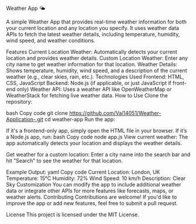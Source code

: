 Weather App 🌤️


A simple Weather App that provides real-time weather information for both your current location and any location you specify. It uses weather data APIs to fetch the latest weather details, including temperature, humidity, wind speed, and weather conditions.

Features
Current Location Weather: Automatically detects your current location and provides weather details.
Custom Location Weather: Enter any city name to get weather information for that location.
Weather Details: Shows temperature, humidity, wind speed, and a description of the current weather (e.g., clear skies, rain, etc.).
Technologies Used
Frontend: HTML, CSS, JavaScript
Backend: Node.js (if applicable, or just JavaScript if front-end only)
Weather API: Uses a weather API like OpenWeatherMap or WeatherStack for fetching live weather data.
How to Use
Clone the repository:

bash
Copy code
git clone https://github.com/Vai14051/Weather-Application-.git
cd weather-app
Run the app:

If it's a frontend-only app, simply open the HTML file in your browser.
If it’s a Node.js app, run:
bash
Copy code
node app.js
View current weather: The app automatically detects your location and displays the weather details.

Get weather for a custom location: Enter a city name into the search bar and hit "Search" to see the weather for that location.

Example Output:
yaml
Copy code
Current Location: London, UK
Temperature: 15°C
Humidity: 72%
Wind Speed: 10 km/h
Description: Clear Sky
Customization
You can modify the app to include additional weather data or integrate other APIs for more features like forecasts, maps, or weather alerts.
Contributing
Contributions are welcome! If you'd like to improve the app or add new features, feel free to submit a pull request.

License
This project is licensed under the MIT License.
